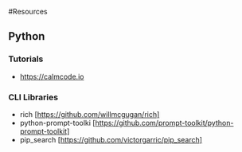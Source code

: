 #Resources 

## Python
### Tutorials
* https://calmcode.io

### CLI Libraries
* rich [https://github.com/willmcgugan/rich]
* python-prompt-toolki [https://github.com/prompt-toolkit/python-prompt-toolkit]
* pip_search [https://github.com/victorgarric/pip_search]
